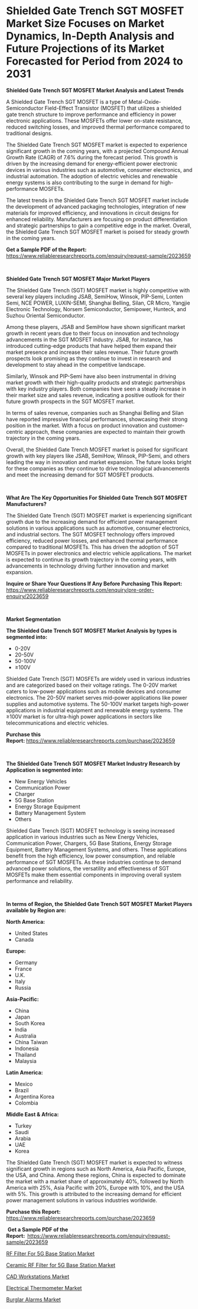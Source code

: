 <p><h1>Shielded Gate Trench SGT MOSFET Market Size Focuses on Market Dynamics, In-Depth Analysis and Future Projections of its Market Forecasted for Period from 2024 to 2031</h1></p><p><strong>Shielded Gate Trench SGT MOSFET Market Analysis and Latest Trends</strong></p>
<p><p>A Shielded Gate Trench SGT MOSFET is a type of Metal-Oxide-Semiconductor Field-Effect Transistor (MOSFET) that utilizes a shielded gate trench structure to improve performance and efficiency in power electronic applications. These MOSFETs offer lower on-state resistance, reduced switching losses, and improved thermal performance compared to traditional designs.</p><p>The Shielded Gate Trench SGT MOSFET market is expected to experience significant growth in the coming years, with a projected Compound Annual Growth Rate (CAGR) of 7.6% during the forecast period. This growth is driven by the increasing demand for energy-efficient power electronic devices in various industries such as automotive, consumer electronics, and industrial automation. The adoption of electric vehicles and renewable energy systems is also contributing to the surge in demand for high-performance MOSFETs.</p><p>The latest trends in the Shielded Gate Trench SGT MOSFET market include the development of advanced packaging technologies, integration of new materials for improved efficiency, and innovations in circuit designs for enhanced reliability. Manufacturers are focusing on product differentiation and strategic partnerships to gain a competitive edge in the market. Overall, the Shielded Gate Trench SGT MOSFET market is poised for steady growth in the coming years.</p></p>
<p><strong>Get a Sample PDF of the Report:&nbsp;</strong> <a href="https://www.reliableresearchreports.com/enquiry/request-sample/2023659">https://www.reliableresearchreports.com/enquiry/request-sample/2023659</a></p>
<p>&nbsp;</p>
<p><strong>Shielded Gate Trench SGT MOSFET Major Market Players</strong></p>
<p><p>The Shielded Gate Trench (SGT) MOSFET market is highly competitive with several key players including JSAB, SemiHow, Winsok, PIP-Semi, Lonten Semi, NCE POWER, LUXIN-SEMI, Shanghai Belling, Silan, CR Micro, Yangjie Electronic Technology, Norsem Semiconductor, Semipower, Hunteck, and Suzhou Oriental Semiconductor.</p><p>Among these players, JSAB and SemiHow have shown significant market growth in recent years due to their focus on innovation and technology advancements in the SGT MOSFET industry. JSAB, for instance, has introduced cutting-edge products that have helped them expand their market presence and increase their sales revenue. Their future growth prospects look promising as they continue to invest in research and development to stay ahead in the competitive landscape.</p><p>Similarly, Winsok and PIP-Semi have also been instrumental in driving market growth with their high-quality products and strategic partnerships with key industry players. Both companies have seen a steady increase in their market size and sales revenue, indicating a positive outlook for their future growth prospects in the SGT MOSFET market.</p><p>In terms of sales revenue, companies such as Shanghai Belling and Silan have reported impressive financial performances, showcasing their strong position in the market. With a focus on product innovation and customer-centric approach, these companies are expected to maintain their growth trajectory in the coming years.</p><p>Overall, the Shielded Gate Trench MOSFET market is poised for significant growth with key players like JSAB, SemiHow, Winsok, PIP-Semi, and others leading the way in innovation and market expansion. The future looks bright for these companies as they continue to drive technological advancements and meet the increasing demand for SGT MOSFET products.</p></p>
<p>&nbsp;</p>
<p><strong>What Are The Key Opportunities For Shielded Gate Trench SGT MOSFET Manufacturers?</strong></p>
<p><p>The Shielded Gate Trench (SGT) MOSFET market is experiencing significant growth due to the increasing demand for efficient power management solutions in various applications such as automotive, consumer electronics, and industrial sectors. The SGT MOSFET technology offers improved efficiency, reduced power losses, and enhanced thermal performance compared to traditional MOSFETs. This has driven the adoption of SGT MOSFETs in power electronics and electric vehicle applications. The market is expected to continue its growth trajectory in the coming years, with advancements in technology driving further innovation and market expansion.</p></p>
<p><strong>Inquire or Share Your Questions If Any Before Purchasing This Report:</strong> <a href="https://www.reliableresearchreports.com/enquiry/pre-order-enquiry/2023659">https://www.reliableresearchreports.com/enquiry/pre-order-enquiry/2023659</a></p>
<p>&nbsp;</p>
<p><strong>Market Segmentation</strong></p>
<p><strong>The Shielded Gate Trench SGT MOSFET Market Analysis by types is segmented into:</strong></p>
<p><ul><li>0-20V</li><li>20-50V</li><li>50-100V</li><li>≥100V</li></ul></p>
<p><p>Shielded Gate Trench (SGT) MOSFETs are widely used in various industries and are categorized based on their voltage ratings. The 0-20V market caters to low-power applications such as mobile devices and consumer electronics. The 20-50V market serves mid-power applications like power supplies and automotive systems. The 50-100V market targets high-power applications in industrial equipment and renewable energy systems. The ≥100V market is for ultra-high power applications in sectors like telecommunications and electric vehicles.</p></p>
<p><strong>Purchase this Report:&nbsp;</strong><a href="https://www.reliableresearchreports.com/purchase/2023659">https://www.reliableresearchreports.com/purchase/2023659</a></p>
<p>&nbsp;</p>
<p><strong>The Shielded Gate Trench SGT MOSFET Market Industry Research by Application is segmented into:</strong></p>
<p><ul><li>New Energy Vehicles</li><li>Communication Power</li><li>Charger</li><li>5G Base Station</li><li>Energy Storage Equipment</li><li>Battery Management System</li><li>Others</li></ul></p>
<p><p>Shielded Gate Trench (SGT) MOSFET technology is seeing increased application in various industries such as New Energy Vehicles, Communication Power, Chargers, 5G Base Stations, Energy Storage Equipment, Battery Management Systems, and others. These applications benefit from the high efficiency, low power consumption, and reliable performance of SGT MOSFETs. As these industries continue to demand advanced power solutions, the versatility and effectiveness of SGT MOSFETs make them essential components in improving overall system performance and reliability.</p></p>
<p>&nbsp;</p>
<p><strong>In terms of Region, the Shielded Gate Trench SGT MOSFET Market Players available by Region are:</strong></p>
<p>
    <p> <strong> North America: </strong>
        <ul>
            <li>United States</li>
            <li>Canada</li>
        </ul>
        </p> 
    <p> <strong> Europe: </strong>
        <ul>
            <li>Germany</li>
            <li>France</li>
            <li>U.K.</li>
            <li>Italy</li>
            <li>Russia</li>
        </ul>
        </p> 
    <p> <strong> Asia-Pacific: </strong>
        <ul>
            <li>China</li>
            <li>Japan</li>
            <li>South Korea</li>
            <li>India</li>
            <li>Australia</li>
            <li>China Taiwan</li>
            <li>Indonesia</li>
            <li>Thailand</li>
            <li>Malaysia</li>
        </ul>
        </p> 
    <p> <strong> Latin America: </strong>
        <ul>
            <li>Mexico</li>
            <li>Brazil</li>
            <li>Argentina Korea</li>
            <li>Colombia</li>
        </ul>
        </p> 
    <p> <strong> Middle East & Africa: </strong>
        <ul>
            <li>Turkey</li>
            <li>Saudi</li>
            <li>Arabia</li>
            <li>UAE</li>
            <li>Korea</li>
        </ul>
    </p>
    </p>
<p><p>The Shielded Gate Trench (SGT) MOSFET market is expected to witness significant growth in regions such as North America, Asia Pacific, Europe, the USA, and China. Among these regions, China is expected to dominate the market with a market share of approximately 40%, followed by North America with 25%, Asia Pacific with 20%, Europe with 10%, and the USA with 5%. This growth is attributed to the increasing demand for efficient power management solutions in various industries worldwide.</p></p>
<p><strong>Purchase this Report: </strong><a href="https://www.reliableresearchreports.com/purchase/2023659">https://www.reliableresearchreports.com/purchase/2023659</a></p>
<p>&nbsp;<strong>Get a Sample PDF of the Report:&nbsp;&nbsp;</strong><a href="https://www.reliableresearchreports.com/enquiry/request-sample/2023659">https://www.reliableresearchreports.com/enquiry/request-sample/2023659</a></p>
<p><strong></strong></p>
<p><p><a href="https://view.publitas.com/reportprime-1/rf-filter-for-5g-base-station-market-size-market-share-and-global-market-analysis-report-2024-2031/">RF Filter For 5G Base Station Market</a></p><p><a href="https://view.publitas.com/reportprime-1/ceramic-rf-filter-for-5g-base-station-market-size-and-growth-market-segmentation-regional-and-country-breakdowns-and-market-trends-for-period-from-2024-2031/">Ceramic RF Filter for 5G Base Station Market</a></p><p><a href="https://zircon-bluebell-299.notion.site/CAD-Workstations-Market-Offers-Provide-Insightful-Data-for-the-Time-Period-from-2024-to-2031-and-als-5230105c64ae4faa834ca0750c38f8fd">CAD Workstations Market</a></p><p><a href="https://fearless-okapi-6c8.notion.site/Electrical-Thermometer-Market-Size-and-Examines-its-Market-Scope-with-a-Primary-Focus-on-Growth-Op-654564e2b6f54559bc3b2aec8ed1b218">Electrical Thermometer Market</a></p><p><a href="https://scarlet-rocket-c63.notion.site/Burglar-Alarms-Market-Growth-Market-Trends-COVID-19-Impact-and-Forecasts-for-period-from-2024-2-be3a13693f70493bad792576c837af07">Burglar Alarms Market</a></p></p>
